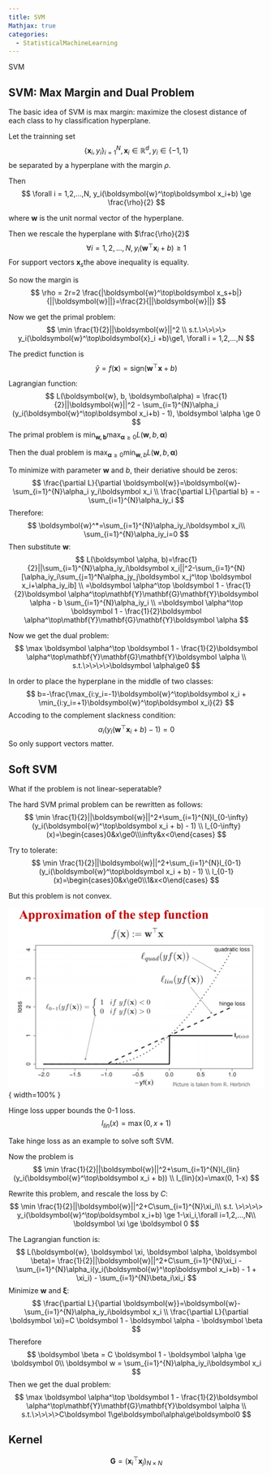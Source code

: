 ```yaml
---
title: SVM
Mathjax: true
categories:
  - StatisticalMachineLearning
---
```


SVM

<!-- more -->

## SVM: Max Margin and Dual Problem

The basic idea of SVM is max margin: maximize the closest distance of each class to hy classification hyperplane.

Let the trainning set 
$$
\{\boldsymbol{x}_i, y_i\}_{i=1}^{N}, \boldsymbol x_i \in \mathbb{R}^d, y_i \in \{-1, 1\}
$$
 be separated by a hyperplane with the margin $\rho$.

Then
$$
\forall i = 1,2,...,N, y_i(\boldsymbol{w}^\top\boldsymbol x_i+b) \ge \frac{\rho}{2}
$$

where $\mathbf{w}​$ is the unit normal vector of the hyperplane.

Then we rescale the hyperplane with $\frac{\rho}{2}​$
$$
\forall i = 1,2,...,N, y_i(\boldsymbol{w}^\top\boldsymbol x_i+b) \ge 1
$$
For support vectors $\boldsymbol{x}_s$the above inequality is equality.

So now the margin is 
$$
\rho = 2r=2 \frac{|\boldsymbol{w}^\top\boldsymbol x_s+b|}{||\boldsymbol{w}||}=\frac{2}{||\boldsymbol{w}||}
$$

Now we get the primal problem:
$$
\min \frac{1}{2}||\boldsymbol{w}||^2 \\
s.t.\>\>\>\> y_i(\boldsymbol{w}^\top\boldsymbol{x}_i +b)\ge1, \forall i = 1,2,...,N
$$

The predict function is
$$
\hat y = f(\boldsymbol x)=\text{sign}(\boldsymbol{w}^\top \boldsymbol x + b)
$$

Lagrangian function:
$$
L(\boldsymbol{w}, b, \boldsymbol\alpha) = \frac{1}{2}||\boldsymbol{w}||^2 - \sum_{i=1}^{N}\alpha_i (y_i(\boldsymbol{w}^\top\boldsymbol x_i+b) - 1), \boldsymbol \alpha \ge 0
$$
The primal problem is $\min_\boldsymbol{w, b} \max_{\boldsymbol \alpha \ge 0} L(\boldsymbol{w}, b, \boldsymbol \alpha)$

Then the dual problem is $\max_{\boldsymbol \alpha \ge 0} \min_{\boldsymbol{w},b}L(\boldsymbol{w},b,\boldsymbol \alpha)​$

To minimize with parameter $\boldsymbol{w}$ and $b$, their deriative should be zeros:
$$
\frac{\partial L}{\partial \boldsymbol{w}}=\boldsymbol{w}-\sum_{i=1}^{N}\alpha_i y_i\boldsymbol x_i \\
\frac{\partial L}{\partial b} = -\sum_{i=1}^{N}\alpha_iy_i
$$
Therefore:
$$
\boldsymbol{w}^*=\sum_{i=1}^{N}\alpha_iy_i\boldsymbol x_i\\
\sum_{i=1}^{N}\alpha_iy_i=0
$$
Then substitute $\boldsymbol{w}$:
$$
L(\boldsymbol \alpha, b)=\frac{1}{2}||\sum_{i=1}^{N}\alpha_iy_i\boldsymbol x_i||^2-\sum_{i=1}^{N}[\alpha_iy_i\sum_{j=1}^N\alpha_jy_j\boldsymbol x_j^\top \boldsymbol x_i+\alpha_iy_ib] \\
=\boldsymbol \alpha^\top \boldsymbol 1 - \frac{1}{2}\boldsymbol \alpha^\top\mathbf{Y}\mathbf{G}\mathbf{Y}\boldsymbol \alpha - b \sum_{i=1}^{N}\alpha_iy_i \\
=\boldsymbol \alpha^\top \boldsymbol 1 - \frac{1}{2}\boldsymbol \alpha^\top\mathbf{Y}\mathbf{G}\mathbf{Y}\boldsymbol \alpha
$$

Now we get the dual problem:
$$
\max \boldsymbol \alpha^\top \boldsymbol 1 - \frac{1}{2}\boldsymbol \alpha^\top\mathbf{Y}\mathbf{G}\mathbf{Y}\boldsymbol \alpha \\
s.t.\>\>\>\>\boldsymbol \alpha\ge0
$$

In order to place the hyperplane in the middle of two classes:
$$
b=-\frac{\max_{i:y_i=-1}\boldsymbol{w}^\top\boldsymbol x_i + \min_{i:y_i=+1}\boldsymbol{w}^\top\boldsymbol x_i}{2}
$$
Accoding to the complement slackness condition:
$$
\alpha_i(y_i(\boldsymbol{w}^\top\boldsymbol x_i+b) - 1)=0
$$
So only support vectors matter.



## Soft SVM

What if the problem is not linear-seperatable?

The hard SVM primal problem can be rewritten as follows:
$$
\min \frac{1}{2}||\boldsymbol{w}||^2+\sum_{i=1}^{N}l_{0-\infty}(y_i(\boldsymbol{w}^\top\boldsymbol x_i + b) - 1) \\
l_{0-\infty}(x)=\begin{cases}0&x\ge0\\\infty&x<0\end{cases}
$$

Try to tolerate:
$$
\min \frac{1}{2}||\boldsymbol{w}||^2+\sum_{i=1}^{N}l_{0-1}(y_i(\boldsymbol{w}^\top\boldsymbol x_i + b) - 1) \\
l_{0-1}(x)=\begin{cases}0&x\ge0\\1&x<0\end{cases}
$$

But this problem is not convex.

![image-20190308220605185](svm/image-20190308220605185.png){ width=100% }

Hinge loss upper bounds the 0-1 loss.
$$
l_{lin}(x)=\max(0, x+1)
$$

Take hinge loss as an example to solve soft SVM.

Now the problem is
$$
\min \frac{1}{2}||\boldsymbol{w}||^2+\sum_{i=1}^{N}l_{lin}(y_i(\boldsymbol{w}^\top\boldsymbol x_i + b)) \\
l_{lin}(x)=\max(0, 1-x)
$$

Rewrite this problem, and rescale the loss by $C$:
$$
\min \frac{1}{2}||\boldsymbol{w}||^2+C\sum_{i=1}^{N}\xi_i\\
s.t. \>\>\>\> y_i(\boldsymbol{w}^\top\boldsymbol x_i+b) \ge 1-\xi_i,\forall i=1,2,...,N\\
\boldsymbol \xi \ge \boldsymbol 0
$$

The Lagrangian function is:
$$
L(\boldsymbol{w}, \boldsymbol \xi, \boldsymbol \alpha, \boldsymbol \beta)= \frac{1}{2}||\boldsymbol{w}||^2+C\sum_{i=1}^{N}\xi_i - \sum_{i=1}^{N}\alpha_i(y_i(\boldsymbol{w}^\top\boldsymbol x_i+b) - 1 + \xi_i) - \sum_{i=1}^{N}\beta_i\xi_i
$$
Minimize $\mathbf{w}$ and $\boldsymbol \xi$:
$$
\frac{\partial L}{\partial \boldsymbol{w}}=\boldsymbol{w}-\sum_{i=1}^{N}\alpha_iy_i\boldsymbol x_i \\
\frac{\partial L}{\partial \boldsymbol \xi}=C \boldsymbol 1 - \boldsymbol \alpha - \boldsymbol \beta
$$
Therefore
$$
\boldsymbol \beta = C \boldsymbol 1 - \boldsymbol \alpha \ge \boldsymbol 0\\
\boldsymbol w = \sum_{i=1}^{N}\alpha_iy_i\boldsymbol x_i
$$
Then we get the dual problem:
$$
\max \boldsymbol \alpha^\top \boldsymbol 1 - \frac{1}{2}\boldsymbol \alpha^\top\mathbf{Y}\mathbf{G}\mathbf{Y}\boldsymbol \alpha \\
s.t.\>\>\>\>C\boldsymbol 1\ge\boldsymbol\alpha\ge\boldsymbol0
$$



## Kernel

$$
\mathbf{G}=(\boldsymbol x_i^\top \boldsymbol x_j)_{N\times N}
$$

